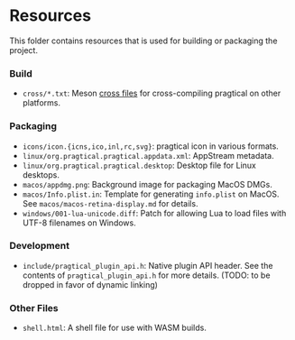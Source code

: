 # Resources

This folder contains resources that is used for building or packaging the project.

### Build

- `cross/*.txt`: Meson [cross files][1] for cross-compiling pragtical on other platforms.

### Packaging

- `icons/icon.{icns,ico,inl,rc,svg}`: pragtical icon in various formats.
- `linux/org.pragtical.pragtical.appdata.xml`: AppStream metadata.
- `linux/org.pragtical.pragtical.desktop`: Desktop file for Linux desktops.
- `macos/appdmg.png`: Background image for packaging MacOS DMGs.
- `macos/Info.plist.in`: Template for generating `info.plist` on MacOS. See `macos/macos-retina-display.md` for details.
- `windows/001-lua-unicode.diff`: Patch for allowing Lua to load files with UTF-8 filenames on Windows.

### Development

- `include/pragtical_plugin_api.h`: Native plugin API header. See the contents
of `pragtical_plugin_api.h` for more details. (TODO: to be dropped in favor of
dynamic linking)

### Other Files

- `shell.html`: A shell file for use with WASM builds.


[1]: https://mesonbuild.com/Cross-compilation.html
